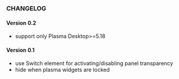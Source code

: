 ### CHANGELOG

#### Version 0.2
* support only Plasma Desktop>=5.18

#### Version 0.1

* use Switch element for activating/disabling panel transparency
* hide when plasma widgets are locked

